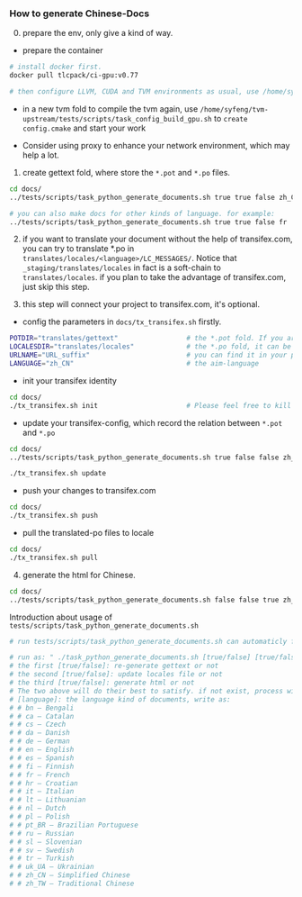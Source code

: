 ### How to generate Chinese-Docs
0. prepare the env, only give a kind of way.

* prepare the container

```bash
# install docker first.
docker pull tlcpack/ci-gpu:v0.77

# then configure LLVM, CUDA and TVM environments as usual, use /home/syfeng/tvm-upstream/tests/scripts/task_config_build_gpu.sh to create config.cmake
```

* in a new tvm fold to compile the tvm again, use `/home/syfeng/tvm-upstream/tests/scripts/task_config_build_gpu.sh` to `create config.cmake` and start your work

* Consider using proxy to enhance your network environment, which may help a lot.

1. create gettext fold, where store the `*.pot` and `*.po` files.

```bash
cd docs/
../tests/scripts/task_python_generate_documents.sh true true false zh_CN 

# you can also make docs for other kinds of language. for example:
../tests/scripts/task_python_generate_documents.sh true true false fr   # for French, You can find out how to use it at the end of the document.
```

2. if you want to translate your document without the help of transifex.com, you can try to translate *.po in `translates/locales/<language>/LC_MESSAGES/`. Notice that `_staging/translates/locales` in fact is a soft-chain to `translates/locales`. if you plan to take the advantage of transifex.com, just skip this step.

3. this step will connect your project to transifex.com, it's optional.

* config the parameters in `docs/tx_transifex.sh` firstly.

```bash
POTDIR="translates/gettext"                 # the *.pot fold. If you are not sure, default is recommended
LOCALESDIR="translates/locales"             # the *.po fold, it can be unexist. If you are not sure, default is recommended
URLNAME="URL_suffix"                        # you can find it in your project in transifex.com, the same as the share-URL suffix.
LANGUAGE="zh_CN"                            # the aim-language
```

* init your transifex identity

```bash
cd docs/
./tx_transifex.sh init                      # Please feel free to kill the process(Ctrl^C) after input API token and finish verification.
```

* update your transifex-config, which record the relation between `*.pot` and `*.po`

```bash
cd docs/
../tests/scripts/task_python_generate_documents.sh true false false zh_CN   # update your gettext(*.pot)

./tx_transifex.sh update                                                    # update transifex-config
```

* push your changes to transifex.com

```bash
cd docs/
./tx_transifex.sh push
```

* pull the translated-po files to locale

```bash
cd docs/
./tx_transifex.sh pull
```

4. generate the html for Chinese.

```bash
cd docs/
../tests/scripts/task_python_generate_documents.sh false false true zh_CN # the _build/html_zh_CN will be created. you can directly deploy to your website.
```

Introduction about usage of `tests/scripts/task_python_generate_documents.sh`

```bash
# run tests/scripts/task_python_generate_documents.sh can automaticly finish this work

# run as: " ./task_python_generate_documents.sh [true/false] [true/false] [true/false] [language] "
# the first [true/false]: re-generate gettext or not
# the second [true/false]: update locales file or not
# the third [true/false]: generate html or not
# The two above will do their best to satisfy. if not exist, process will generate directly.
# [language]: the language kind of documents, write as:
# # bn – Bengali
# # ca – Catalan
# # cs – Czech
# # da – Danish
# # de – German
# # en – English
# # es – Spanish
# # fi – Finnish
# # fr – French
# # hr – Croatian
# # it – Italian
# # lt – Lithuanian
# # nl – Dutch
# # pl – Polish
# # pt_BR – Brazilian Portuguese
# # ru – Russian
# # sl – Slovenian
# # sv – Swedish
# # tr – Turkish
# # uk_UA – Ukrainian
# # zh_CN – Simplified Chinese
# # zh_TW – Traditional Chinese
```


<!-- 
#### The following document show the original method, it has been abondoned
1. generate `gettext` fold

    ```bash
    cd docs/
    make -j20 gettext

    # you will find a fold named "locale" generated in docs/_build/ 
    ```

2. create `*.po` files

    ```bash
    cd docs/_staging/
    sphinx-intl update -p _build/locale/ -l zh_CN -l en   # It will set up internationalization support for English and Chinese

    # then docs/_staging/locale will be generated. For the Chinese manual, we only need to translate docs/_staging/locale/zh_CN/LC_MESSAGES/*.po
    # Of course, when run "make clean", the locale should not be delete. 
    ```

3. generate static-website-code for multi-language (Chinese for example):

    ```bash
    make -e  SPHINXOPTS="-D language='zh_CN'" html ./source build/html-zh

    # the fold "html", written in Chinese, will be generated in docs/_build/. We can deploy it normally
    ``` 
-->
